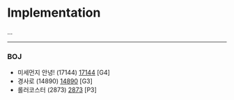 # Implementation

...

------------

### BOJ
- 미세먼지 안녕! (17144) [17144](https://github.com/KyumKyum/Algorithm_Study/blob/main/Implementation/17144.cpp) [G4]
- 경사로 (14890) [14890](https://github.com/KyumKyum/Algorithm_Study/blob/main/Implementation/14890.cc) [G3]
- 롤러코스터 (2873) [2873](https://github.com/KyumKyum/Algorithm_Study/blob/main/Implementation/2873.cpp) [P3]
